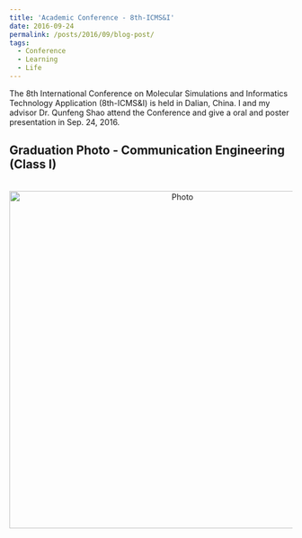 ```yaml
---
title: 'Academic Conference - 8th-ICMS&I'
date: 2016-09-24
permalink: /posts/2016/09/blog-post/
tags:
  - Conference
  - Learning
  - Life
---
```


The 8th International Conference on Molecular Simulations and Informatics Technology Application (8th-ICMS&I) is held in Dalian, China. I and my advisor Dr. Qunfeng Shao attend the Conference and give a oral and poster presentation in Sep. 24, 2016.

## Graduation Photo - Communication Engineering (Class I)

<p align="center">
  <img src="https://yongjiguan.github.io/images/2014-1.jpg" alt="Photo" style="width:600;"/> 
</p>